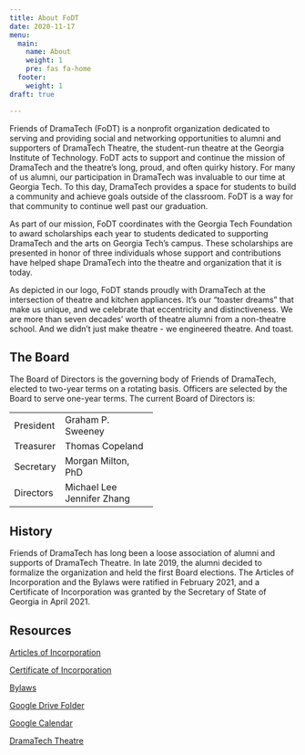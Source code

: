 ```yaml
---
title: About FoDT
date: 2020-11-17
menu:
  main:
    name: About
    weight: 1
    pre: fas fa-home
  footer:
    weight: 1
draft: true

---
```

Friends of DramaTech (FoDT) is a nonprofit organization dedicated to serving and providing social and networking opportunities to alumni and supporters of DramaTech Theatre, the student-run theatre at the Georgia Institute of Technology. FoDT acts to support and continue the mission of DramaTech and the theatre’s long, proud, and often quirky history. For many of us alumni, our participation in DramaTech was invaluable to our time at Georgia Tech. To this day, DramaTech provides a space for students to build a community and achieve goals outside of the classroom. FoDT is a way for that community to continue well past our graduation.

As part of our mission, FoDT coordinates with the Georgia Tech Foundation to award scholarships each year to students dedicated to supporting DramaTech and the arts on Georgia Tech’s campus. These scholarships are presented in honor of three individuals whose support and contributions have helped shape DramaTech into the theatre and organization that it is today.

As depicted in our logo, FoDT stands proudly with DramaTech at the intersection of theatre and kitchen appliances. It’s our “toaster dreams” that make us unique, and we celebrate that eccentricity and distinctiveness. We are more than seven decades’ worth of theatre alumni from a non-theatre school. And we didn’t just make theatre - we engineered theatre. And toast.

## The Board

The Board of Directors is the governing body of Friends of DramaTech, elected to two-year terms on a rotating basis. Officers are selected by the Board to serve one-year terms. The current Board of Directors is:

<table style="width:50%" cellpadding="10px" font="Roboto">  
  <tr>  
    <td style="width:25%">President</td>  
    <td style="width:75%">Graham P. Sweeney</td>  
  </tr>  
  <tr>  
    <td>Treasurer</td>  
    <td>Thomas Copeland</td>  
  </tr>  
  <tr>  
    <td>Secretary</td>  
    <td>Morgan Milton, PhD</td>  
  </tr>  
  <tr>  
    <td>Directors</td>  
    <td>Michael Lee  
    </br>Jennifer Zhang</td>  
  </tr>  
</table>

## History

Friends of DramaTech has long been a loose association of alumni and supports of DramaTech Theatre. In late 2019, the alumni decided to formalize the organization and held the first Board elections. The Articles of Incorporation and the Bylaws were ratified in February 2021, and a Certificate of Incorporation was granted by the Secretary of State of Georgia in April 2021.

## Resources

[Articles of Incorporation](/uploads/fodt-articles-of-incorporation.pdf "Articles of Incorporation")

[Certificate of Incorporation](/uploads/fodt-certificate-of-incorporation.pdf "Certificate of Incorporation")

[Bylaws](/uploads/fodt-bylaws.pdf "Bylaws")

[Google Drive Folder](https://drive.google.com/drive/folders/1K3zfOA0Z80ikqC96yf7rvIgzBmv88Jmj?usp=sharing "Google Drive Folder")

[Google Calendar](https://calendar.google.com/calendar/u/0?cid=b2p2azZqdmlkZGFnbTN2cnQxc2Eza2c3MDhAZ3JvdXAuY2FsZW5kYXIuZ29vZ2xlLmNvbQ "Google Calendar")

[DramaTech Theatre](https://dramatech.org/ "DramaTech Theatre")